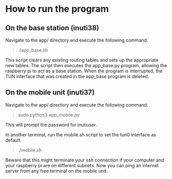 # How to run the program

## On the base station (inuti38)
Navigate to the app/ directory and execute the following command.

> ./app_base.sh

This script clears any existing routing tables and sets up the appropriate new tables. 
The script then executes the app_base.py program, allowing the raspberry pi to act as a base station.
When the program is interrupted, the TUN interface that was created in the app_base program is deleted.

## On the mobile unit (inuti37)

Navigate to the app/ directory and execute the following command.

> sudo python3 app_mobile.py

This will prompt the password for inutiuser.

In another terminal, run the mobile.sh script to set the tun0 interface as default.

> ./mobile.sh

Beware that this might terminate your ssh connection if your computer and your raspberry pi are on different subnets.
Now you can ping an internet server from any free terminal on the mobile unit.
